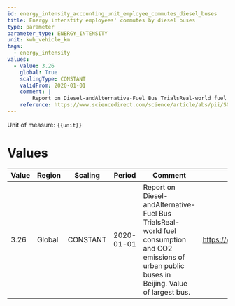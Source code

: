 ```yaml
---
id: energy_intensity_accounting_unit_employee_commutes_diesel_buses
title: Energy intenstity employees' commutes by diesel buses
type: parameter
parameter_type: ENERGY_INTENSITY
unit: kwh_vehicle_km
tags:
  - energy_intensity
values:
  - value: 3.26
    global: True
    scalingType: CONSTANT
    validFrom: 2020-01-01
    comment: |
        Report on Diesel-andAlternative-Fuel Bus TrialsReal-world fuel consumption and CO2 emissions of urban public buses in Beijing. Value of largest bus.
    reference: https://www.sciencedirect.com/science/article/abs/pii/S0306261913007642
---
```



Unit of measure: `{{unit}}`


# Values


| Value | Region | Scaling | Period | Comment | Reference |
|-------|--------|---------|--------|---------|-----------|
| 3.26 | Global | CONSTANT | 2020-01-01 | Report on Diesel-andAlternative-Fuel Bus TrialsReal-world fuel consumption and CO2 emissions of urban public buses in Beijing. Value of largest bus. | https://www.sciencedirect.com/science/article/abs/pii/S0306261913007642 |


